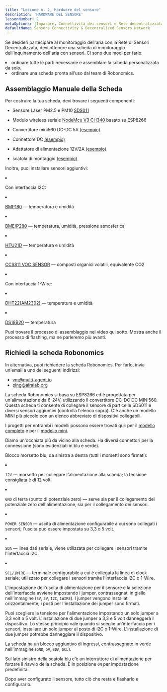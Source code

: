 ```yaml
---
title: "Lezione n. 2, Hardware del sensore"
description: 'HARDWARE DEL SENSORE'
lessonNumber: 2
metaOptions: [Imparare, Connettività dei sensori e Rete decentralizzata di sensori]
defaultName: Sensors Connectivity & Decentralized Sensors Network
---
```


Se desideri partecipare al monitoraggio dell'aria con la Rete di Sensori Decentralizzata, devi ottenere una scheda di monitoraggio dell'inquinamento dell'aria con sensori. Ci sono due modi per farlo:

<List>

<li>ordinare tutte le parti necessarie e assemblare la scheda personalizzata da solo.</li>
<li>ordinare una scheda pronta all'uso dal team di Robonomics.</li>

</List>

## Assemblaggio Manuale della Scheda

Per costruire la tua scheda, devi trovare i seguenti componenti:

- Sensore Laser PM2.5 e PM10 [SDS011](https://www.amazon.com/SDS011-Quality-Detection-Conditioning-Monitor/dp/B07FSDMRR5)

- Modulo wireless seriale [NodeMcu V3 CH340](https://www.amazon.com/ACEIRMC-Wireless-Development-Compatible-MicroPython/dp/B092ZCG2X2) basato su ESP8266

- Convertitore mini560 DC-DC 5A [(esempio)](https://www.amazon.com/Alinan-Efficiency-Converter-Regulator-Stabilized/dp/B09W8P1QNM)

- Connettore DC [(esempio)](https://www.amazon.com/CenryKay-DC-099-Threaded-Collegareor-Adapter/dp/B08CMMQMP6?th=1)

- Adattatore di alimentazione 12V/2А [(esempio)](https://www.amazon.com/TMEZON-Power-Adapter-Supply-2-1mm/dp/B00Q2E5IXW)

- scatola di montaggio [(esempio)](https://www.amazon.com/LeMotech-Dustproof-Waterproof-Electrical-300mmx250mmx120mm/dp/B075DHT7X2/ref=sxin_18_ac_d_mf_brs?ac_md=7-4-TGVNb3RlY2g%3D-ac_d_mf_brs_brs&content-id=amzn1.sym.1ad31f34-ba12-4dca-be4b-f62f7f5bb10d%3Aamzn1.sym.1ad31f34-ba12-4dca-be4b-f62f7f5bb10d&crid=2ZDX87O7MINYG&cv_ct_cx=junction+box+plastic&keywords=junction+box+plastic&pd_rd_i=B075DHT7X2&pd_rd_r=2bbd50d4-9ef9-4fa1-a1a2-e55c482bce49&pd_rd_w=EcHLy&pd_rd_wg=z42mC&pf_rd_p=1ad31f34-ba12-4dca-be4b-f62f7f5bb10d&pf_rd_r=WDAX58YZKG6YKZ70X5QE&qid=1676642125&sprefix=Junction+Box%2Caps%2C451&sr=1-4-8b2f235a-dddf-4202-bbb9-592393927392)

Inoltre, puoi installare sensori aggiuntivi:

<List  type="numbers">

<li>

Con interfaccia I2C:

<List>

<li>

[BMP180](https://cdn-shop.adafruit.com/datasheets/BST-BMP180-DS000-09.pdf) — temperatura e umidità

</li>

<li>

[BME/P280](https://www.mouser.com/datasheet/2/783/BST-BME280-DS002-1509607.pdf) — temperatura, umidità, pressione atmosferica

</li>

<li>

[HTU21D](https://eu.mouser.com/ProductDetail/Measurement-Specialties/HTU21D?qs=tx5doIiTu8oixw1WN5Uy8A%3D%3D) — temperatura e umidità

</li>

<li>

[CCS811 VOC SENSOR](https://www.sciosense.com/wp-content/uploads/documents/Application-Note-Baseline-Save-and-Restore-on-CCS811.pdf) — composti organici volatili, equivalente CO2

</li>

</List>

</li>

<li>

Con interfaccia 1-Wire:

<List>

<li>

[DHT22(AM2302)](https://files.seeedstudio.com/wiki/Grove-Temperature_and_Humidity_Sensor_Pro/res/AM2302-EN.pdf) — temperatura e umidità

</li>

<li>

[DS18B20](https://cdn.sparkfun.com/datasheets/Sensors/Temp/DS18B20.pdf) — temperatura

</li>

</List>

</li>

</List>

Puoi trovare il processo di assemblaggio nel video qui sotto. Mostra anche il processo di flashing, ma ne parleremo più avanti.

<RoboAcademyYoutube link="https://www.youtube.com/watch?v=OdTd1sacCso" />

## Richiedi la scheda Robonomics

In alternativa, puoi richiedere la scheda Robonomics. Per farlo, invia un'email a uno dei seguenti indirizzi:

- vm@multi-agent.io
- ping@airalab.org

La scheda Robonomics si basa su ESP8266 ed è progettata per un'alimentazione da 6-24V, utilizzando il convertitore DC-DC DC MINI560. Questa scheda ti consente di collegare il sensore di particelle SDS011 e diversi sensori aggiuntivi (controlla l'elenco sopra). C'è anche un modello MINI più piccolo con un elenco abbreviato di dispositivi collegabili.

<LessonImages figure figureCaption="Full model of Robonomics board" src="sensors-connectivity-course/lesson-2-1.png" alt="Full model of Robonomics board"/>

<LessonImages  figure figureCaption="Mini model of Robonomics board" src="sensors-connectivity-course/lesson-2-2.png" alt="Mini model of Robonomics board"/>

I progetti per entrambi i modelli possono essere trovati qui: per il [modello completo](https://oshwlab.com/ludovich88/aira_sensor_rev0-1) e per il [modello mini](https://oshwlab.com/ludovich88/aira_sensor_d1_mini).

Diamo un'occhiata più da vicino alla scheda. Ha diversi connettori per la connessione (sono evidenziati in blu e verde).

<LessonImages imageClasses="mb" src="sensors-connectivity-course/lesson-2-3.png" alt="Full model of Robonomics board"/>

Blocco morsetto blu, da sinistra a destra (tutti i morsetti sono firmati):

<List>
  <li class="flex">

  <code>12V</code> — morsetto per collegare l'alimentazione alla scheda; la tensione consigliata è di 12 volt.

  </li>

  <li class="flex">

  <code>GND</code> di terra (punto di potenziale zero) — serve sia per il collegamento del potenziale zero dell'alimentazione, sia per il collegamento dei sensori.

  </li>

  <li class="flex">

  <code>POWER SENSOR</code> — uscita di alimentazione configurabile a cui sono collegati i sensori; l'uscita può essere impostata su 3,3 o 5 volt.

  </li>

  <li class="flex">

  <code>SDA</code> — linea dati seriale, viene utilizzata per collegare i sensori tramite l'interfaccia I2C.

  </li>

  <li class="flex">

  <code>SCL/1WIRE</code> — terminale configurabile a cui è collegata la linea di clock seriale; utilizzato per collegare i sensori tramite l'interfaccia I2C o 1-Wire.

  </li>
</List>

L'impostazione dell'uscita di alimentazione per il sensore e la selezione dell'interfaccia avviene impostando i jumper, contrassegnati in giallo nell'immagine (`5V`, `3V`, `I2C`, `1WIRE`). I jumper vengono installati orizzontalmente, i posti per l'installazione dei jumper sono firmati.


<RoboAcademyNote type="warning" title="WARNING">
Puoi scegliere la tensione per l'alimentazione impostando un solo jumper a 3,3 volt o 5 volt. L'installazione di due jumper a 3,3 e 5 volt danneggerà il dispositivo. Lo stesso principio vale quando si sceglie un'interfaccia per i sensori, installare un solo jumper al posto di I2C o 1-Wire. L'installazione di due jumper potrebbe danneggiare il dispositivo.
</RoboAcademyNote>

La scheda ha un blocco aggiuntivo di ingressi, contrassegnato in verde nell'immagine (`GND`, `5V`, `SDA`, `SCL`).

Sul lato sinistro della scatola blu c'è un interruttore di alimentazione per forzare il riavvio della scheda. È in posizione `ON` per impostazione predefinita.

Dopo aver configurato il sensore, tutto ciò che resta è flasharlo e configurarlo.
